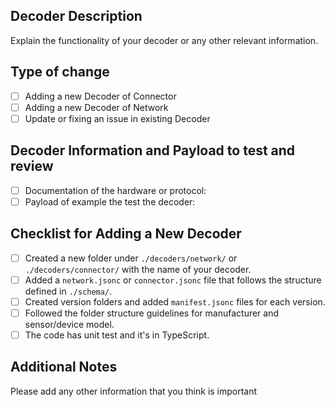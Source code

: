 ## Decoder Description

Explain the functionality of your decoder or any other relevant information.

## Type of change

- [ ] Adding a new Decoder of Connector
- [ ] Adding a new Decoder of Network
- [ ] Update or fixing an issue in existing Decoder

## Decoder Information and Payload to test and review

- [ ] Documentation of the hardware or protocol:
- [ ] Payload of example the test the decoder:

## Checklist for Adding a New Decoder

- [ ] Created a new folder under `./decoders/network/` or `./decoders/connector/` with the name of your decoder.
- [ ] Added a `network.jsonc` or `connector.jsonc` file that follows the structure defined in `./schema/`.
- [ ] Created version folders and added `manifest.jsonc` files for each version.
- [ ] Followed the folder structure guidelines for manufacturer and sensor/device model.
- [ ] The code has unit test and it's in TypeScript.

## Additional Notes

Please add any other information that you think is important
